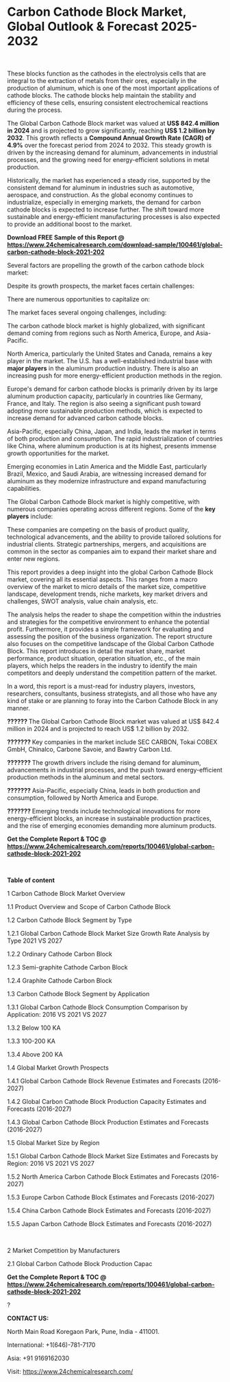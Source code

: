 <h1>Carbon Cathode Block Market, Global Outlook & Forecast 2025-2032</h1><br/><p>These blocks function as the cathodes in the electrolysis cells that are integral to the extraction of metals from their ores, especially in the production of aluminum, which is one of the most important applications of cathode blocks. The cathode blocks help maintain the stability and efficiency of these cells, ensuring consistent electrochemical reactions during the process.</p>
 
 
 
 <p>The Global Carbon Cathode Block market was valued at <strong>US$ 842.4 million in 2024</strong> and is projected to grow significantly, reaching <strong>US$ 1.2 billion by 2032</strong>. This growth reflects a <strong>Compound Annual Growth Rate (<strong>CAGR</strong>) of 4.9%</strong> over the forecast period from 2024 to 2032. This steady growth is driven by the increasing demand for aluminum, advancements in industrial processes, and the growing need for energy-efficient solutions in metal production.</p>
 
 
 
 <p>Historically, the market has experienced a steady rise, supported by the consistent demand for aluminum in industries such as automotive, aerospace, and construction. As the global economy continues to industrialize, especially in emerging markets, the demand for carbon cathode blocks is expected to increase further. The shift toward more sustainable and energy-efficient manufacturing processes is also expected to provide an additional boost to the market.</p>
 
 
 
 <div><b>Download FREE Sample of this Report @ <a href="https://www.24chemicalresearch.com/download-sample/100461/global-carbon-cathode-block-2021-202">https://www.24chemicalresearch.com/download-sample/100461/global-carbon-cathode-block-2021-202</a></b></div>
 
 
 
 <p>Several factors are propelling the growth of the carbon cathode block market:</p>
 
 
 
 <p>Despite its growth prospects, the market faces certain challenges:</p>
 
 
 
 <p>There are numerous opportunities to capitalize on:</p>
 
 
 
 <p>The market faces several ongoing challenges, including:</p>
 
 
 
 <p>The carbon cathode block market is highly globalized, with significant demand coming from regions such as North America, Europe, and Asia-Pacific.</p>
 
 
 
 <p>North America, particularly the United States and Canada, remains a key player in the market. The U.S. has a well-established industrial base with <strong>major players</strong> in the aluminum production industry. There is also an increasing push for more energy-efficient production methods in the region.</p>
 
 
 
 <p>Europe&#39;s demand for carbon cathode blocks is primarily driven by its large aluminum production capacity, particularly in countries like Germany, France, and Italy. The region is also seeing a significant push toward adopting more sustainable production methods, which is expected to increase demand for advanced carbon cathode blocks.</p>
 
 
 
 <p>Asia-Pacific, especially China, Japan, and India, leads the market in terms of both production and consumption. The rapid industrialization of countries like China, where aluminum production is at its highest, presents immense growth opportunities for the market.</p>
 
 
 
 <p>Emerging economies in Latin America and the Middle East, particularly Brazil, Mexico, and Saudi Arabia, are witnessing increased demand for aluminum as they modernize infrastructure and expand manufacturing capabilities.</p>
 
 
 
 <p>The Global Carbon Cathode Block market is highly competitive, with numerous companies operating across different regions. Some of the <strong>key players</strong> include:</p>
 
 
 
 <p>These companies are competing on the basis of product quality, technological advancements, and the ability to provide tailored solutions for industrial clients. Strategic partnerships, mergers, and acquisitions are common in the sector as companies aim to expand their market share and enter new regions.</p>
 
 
 
 <p>This report provides a deep insight into the global Carbon Cathode Block market, covering all its essential aspects. This ranges from a macro overview of the market to micro details of the market size, competitive landscape, development trends, niche markets, key market drivers and challenges, SWOT analysis, value chain analysis, etc.</p>
 
 
 
 <p>The analysis helps the reader to shape the competition within the industries and strategies for the competitive environment to enhance the potential profit. Furthermore, it provides a simple framework for evaluating and assessing the position of the business organization. The report structure also focuses on the competitive landscape of the Global Carbon Cathode Block. This report introduces in detail the market share, market performance, product situation, operation situation, etc., of the main players, which helps the readers in the industry to identify the main competitors and deeply understand the competition pattern of the market.</p>
 
 
 
 <p>In a word, this report is a must-read for industry players, investors, researchers, consultants, business strategists, and all those who have any kind of stake or are planning to foray into the Carbon Cathode Block in any manner.</p>
 
 
 
 <p><strong>?????? </strong>The Global Carbon Cathode Block market was valued at US$ 842.4 million in 2024 and is projected to reach US$ 1.2 billion by 2032.</p>
 
 
 
 <p><strong>??????? </strong>Key companies in the market include SEC CARBON, Tokai COBEX GmbH, Chinalco, Carbone Savoie, and Bawtry Carbon Ltd.</p>
 
 
 
 <p><strong>??????? </strong>The growth drivers include the rising demand for aluminum, advancements in industrial processes, and the push toward energy-efficient production methods in the aluminum and metal sectors.</p>
 
 
 
 <p><strong>??????? </strong>Asia-Pacific, especially China, leads in both production and consumption, followed by North America and Europe.</p>
 
 
 
 <p><strong>??????? </strong>Emerging trends include technological innovations for more energy-efficient blocks, an increase in sustainable production practices, and the rise of emerging economies demanding more aluminum products.</p>
 
 
 
 <div><b>Get the Complete Report & TOC @ <a href="https://www.24chemicalresearch.com/reports/100461/global-carbon-cathode-block-2021-202">https://www.24chemicalresearch.com/reports/100461/global-carbon-cathode-block-2021-202</a></b></div>
 
 
 
 <p><br />
 
 <b>Table of content</b></p>
 
 
 
 <p>1 Carbon Cathode Block Market Overview<br />
 
 1.1 Product Overview and Scope of Carbon Cathode Block<br />
 
 1.2 Carbon Cathode Block Segment by Type<br />
 
 1.2.1 Global Carbon Cathode Block Market Size Growth Rate Analysis by Type 2021 VS 2027<br />
 
 1.2.2 Ordinary Cathode Carbon Block<br />
 
 1.2.3 Semi-graphite Cathode Carbon Block<br />
 
 1.2.4 Graphite Cathode Carbon Block<br />
 
 1.3 Carbon Cathode Block Segment by Application<br />
 
 1.3.1 Global Carbon Cathode Block Consumption Comparison by Application: 2016 VS 2021 VS 2027<br />
 
 1.3.2 Below 100 KA<br />
 
 1.3.3 100-200 KA<br />
 
 1.3.4 Above 200 KA<br />
 
 1.4 Global Market Growth Prospects<br />
 
 1.4.1 Global Carbon Cathode Block Revenue Estimates and Forecasts (2016-2027)<br />
 
 1.4.2 Global Carbon Cathode Block Production Capacity Estimates and Forecasts (2016-2027)<br />
 
 1.4.3 Global Carbon Cathode Block Production Estimates and Forecasts (2016-2027)<br />
 
 1.5 Global Market Size by Region<br />
 
 1.5.1 Global Carbon Cathode Block Market Size Estimates and Forecasts by Region: 2016 VS 2021 VS 2027<br />
 
 1.5.2 North America Carbon Cathode Block Estimates and Forecasts (2016-2027)<br />
 
 1.5.3 Europe Carbon Cathode Block Estimates and Forecasts (2016-2027)<br />
 
 1.5.4 China Carbon Cathode Block Estimates and Forecasts (2016-2027)<br />
 
 1.5.5 Japan Carbon Cathode Block Estimates and Forecasts (2016-2027)<br />
 
 <br />
 
 2 Market Competition by Manufacturers<br />
 
 2.1 Global Carbon Cathode Block Production Capac</p>
 
 
 
 <div><b>Get the Complete Report & TOC @ <a href="https://www.24chemicalresearch.com/reports/100461/global-carbon-cathode-block-2021-202">https://www.24chemicalresearch.com/reports/100461/global-carbon-cathode-block-2021-202</a></b></div>
 
 
 
 <p>? </p>
 
 
 
 <p><b>CONTACT US:</b><br />
 
 North Main Road Koregaon Park, Pune, India - 411001.<br />
 
 International: +1(646)-781-7170<br />
 
 Asia: +91 9169162030<br />
 
 Visit: <a href="https://www.24chemicalresearch.com/">https://www.24chemicalresearch.com/</a></p>